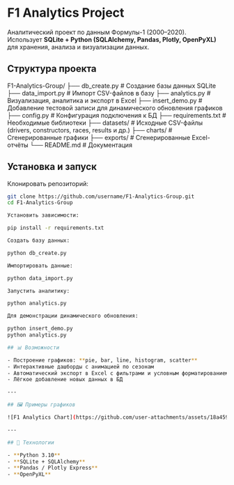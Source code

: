 # F1 Analytics Project

Аналитический проект по данным Формулы-1 (2000–2020).  
Использует **SQLite + Python (SQLAlchemy, Pandas, Plotly, OpenPyXL)** для хранения, анализа и визуализации данных.  

## Структура проекта
F1-Analytics-Group/
├── db_create.py # Создание базы данных SQLite
├── data_import.py # Импорт CSV-файлов в базу
├── analytics.py # Визуализация, аналитика и экспорт в Excel
├── insert_demo.py # Добавление тестовой записи для динамического обновления графиков
├── config.py # Конфигурация подключения к БД
├── requirements.txt # Необходимые библиотеки
├── datasets/ # Исходные CSV-файлы (drivers, constructors, races, results и др.)
├── charts/ # Сгенерированные графики
├── exports/ # Сгенерированные Excel-отчёты
└── README.md # Документация


##  Установка и запуск

Клонировать репозиторий:
```bash
git clone https://github.com/username/F1-Analytics-Group.git
cd F1-Analytics-Group

Установить зависимости:

pip install -r requirements.txt

Создать базу данных:

python db_create.py

Импортировать данные:

python data_import.py

Запустить аналитику:

python analytics.py

Для демонстрации динамического обновления:

python insert_demo.py
python analytics.py

## 📊 Возможности

- Построение графиков: **pie, bar, line, histogram, scatter**
- Интерактивные дашборды с анимацией по сезонам
- Автоматический экспорт в Excel с фильтрами и условным форматированием
- Лёгкое добавление новых данных в БД

---

## 🖼️ Примеры графиков

![F1 Analytics Chart](https://github.com/user-attachments/assets/18a459b4-87c8-4775-9ad1-4c878e3e4ad5)

---

## 🔧 Технологии

- **Python 3.10**
- **SQLite + SQLAlchemy**
- **Pandas / Plotly Express**
- **OpenPyXL**



